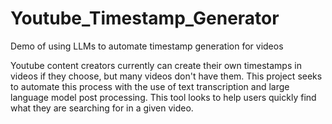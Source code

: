# Youtube_Timestamp_Generator

Demo of using LLMs to automate timestamp generation for videos

Youtube content creators currently can create their own timestamps in videos if they choose, but many videos don't have them.
This project seeks to automate this process with the use of text transcription and large language model post processing.
This tool looks to help users quickly find what they are searching for in a given video.
